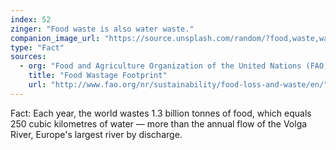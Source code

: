 ```yaml
---
index: 52
zinger: "Food waste is also water waste."
companion_image_url: "https://source.unsplash.com/random/?food,waste,water"
type: "Fact"
sources:
  - org: "Food and Agriculture Organization of the United Nations (FAO)"
    title: "Food Wastage Footprint"
    url: "http://www.fao.org/nr/sustainability/food-loss-and-waste/en/"
---
```

Fact: Each year, the world wastes 1.3 billion tonnes of food, which equals 250 cubic kilometres of water — more than the annual flow of the Volga River, Europe's largest river by discharge.
